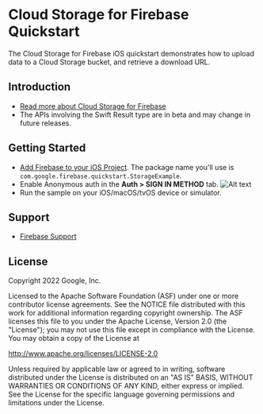 Cloud Storage for Firebase Quickstart
=============================

The Cloud Storage for Firebase iOS quickstart demonstrates how to upload data to a Cloud Storage bucket, and retrieve a download URL.

Introduction
------------

- [Read more about Cloud Storage for Firebase](https://firebase.google.com/docs/storage)
- The APIs involving the Swift Result type are in beta and may change in future releases.

Getting Started
---------------

- [Add Firebase to your iOS Project](https://firebase.google.com/docs/ios/setup). The package name you'll use is `com.google.firebase.quickstart.StorageExample`.
- Enable Anonymous auth in the **Auth > SIGN IN METHOD** tab.
![Alt text](https://github.com/firebase/quickstart-js/blob/master/storage/pics/enable.png?raw=true "Enable auth")
- Run the sample on your iOS/macOS/tvOS device or simulator.


Support
-------

- [Firebase Support](https://firebase.google.com/support/)

License
-------

Copyright 2022 Google, Inc.

Licensed to the Apache Software Foundation (ASF) under one or more contributor
license agreements.  See the NOTICE file distributed with this work for
additional information regarding copyright ownership.  The ASF licenses this
file to you under the Apache License, Version 2.0 (the "License"); you may not
use this file except in compliance with the License.  You may obtain a copy of
the License at

http://www.apache.org/licenses/LICENSE-2.0

Unless required by applicable law or agreed to in writing, software
distributed under the License is distributed on an "AS IS" BASIS, WITHOUT
WARRANTIES OR CONDITIONS OF ANY KIND, either express or implied.  See the
License for the specific language governing permissions and limitations under
the License.
